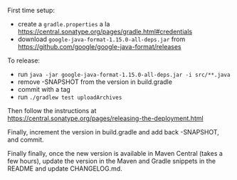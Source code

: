 First time setup:
- create a `gradle.properties` a la https://central.sonatype.org/pages/gradle.html#credentials
- download `google-java-format-1.15.0-all-deps.jar` from https://github.com/google/google-java-format/releases

To release:
- run `java -jar google-java-format-1.15.0-all-deps.jar -i src/**.java`
- remove -SNAPSHOT from the version in build.gradle
- commit with a tag
- run `./gradlew test uploadArchives`

Then follow the instructions at https://central.sonatype.org/pages/releasing-the-deployment.html

Finally, increment the version in build.gradle and add back -SNAPSHOT, and commit.

Finally finally, once the new version is available in Maven Central (takes a few hours), update the version in the Maven and Gradle snippets in the README and update CHANGELOG.md.
